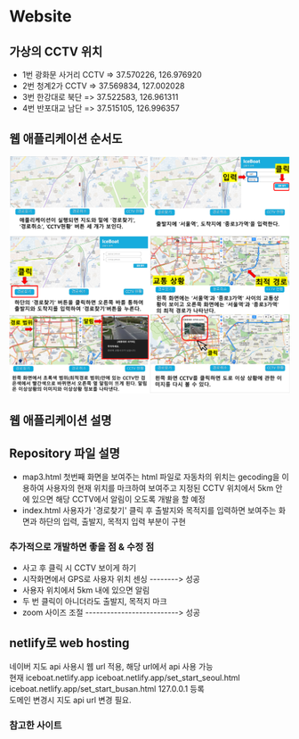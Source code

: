 # Website

## 가상의 CCTV 위치
- 1번 광화문 사거리 CCTV => 37.570226, 126.976920
- 2번 청계2가 CCTV => 37.569834, 127.002028
- 3번 한강대로 북단 => 37.522583, 126.961311
- 4번 반포대교 남단 => 37.515105, 126.996357

## 웹 애플리케이션 순서도
<img src = "images\저장.png" alt = "image1">

## 웹 애플리케이션 설명

## Repository 파일 설명
- map3.html 
    첫번째 화면을 보여주는 html 파일로 자동차의 위치는 gecoding을 이용하여 사용자의 현재 위치를 마크하여 보여주고 지정된 CCTV 위치에서 5km 안에 있으면 해당 CCTV에서 알림이 오도록 개발을 할 예정
- index.html 
    사용자가 '경로찾기' 클릭 후 출발지와 목적지를 입력하면 보여주는 화면과 하단의 입력, 출발지, 목적지 입력 부분이 구현


### 추가적으로 개발하면 좋을 점 & 수정 점
- 사고 후 클릭 시 CCTV 보이게 하기
- 시작화면에서 GPS로 사용자 위치 센싱 --------> 성공
- 사용자 위치에서 5km 내에 있으면 알림
- 두 번 클릭이 아니더라도 출발지, 목적지 마크 
- zoom 사이즈 조절 --------------------------> 성공
## netlify로 web hosting
네이버 지도 api 사용시 웹 url 적용, 해당 url에서 api 사용 가능   
현재 iceboat.netlify.app iceboat.netlify.app/set_start_seoul.html iceboat.netlify.app/set_start_busan.html 127.0.0.1 등록   
도메인 변경시 지도 api url 변경 필요.

### 참고한 사이트